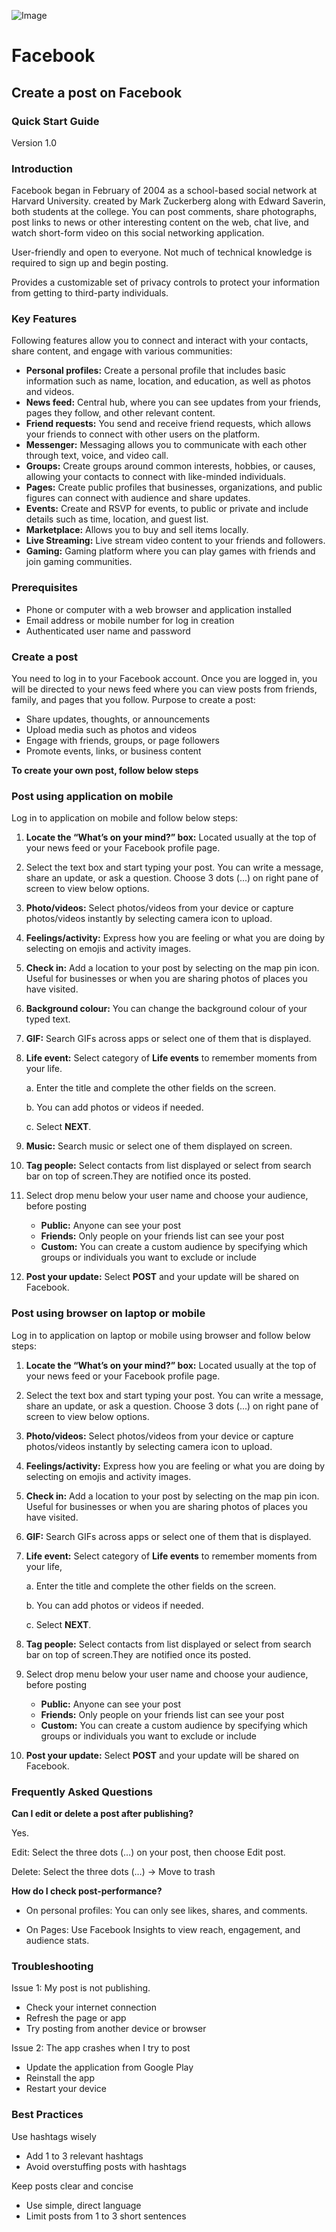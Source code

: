 
![Image](/IMAGES/facebook.png)

# Facebook

## Create a post on Facebook
### Quick Start Guide
Version 1.0

### Introduction
Facebook began in February of 2004 as a school-based social network at Harvard University. created by Mark Zuckerberg along with Edward Saverin, both students at the college.
You can post comments, share photographs, post links to news or other interesting content on the web, chat live, and watch short-form video on this social networking application.

User-friendly and open to everyone. Not much of technical knowledge is required to sign up and begin posting. 

Provides a customizable set of privacy controls to protect your information from getting to third-party individuals.

### Key Features
Following features allow you to connect and interact with your contacts, share content, and engage with various communities:

* **Personal profiles:** Create a personal profile that includes basic information such as name, location, and education, as well as photos and videos.
* **News feed:** Central hub, where you can see updates from your friends, pages they follow, and other relevant content.
* **Friend requests:** You send and receive friend requests, which allows your friends to connect with other users on the platform.
* **Messenger:** Messaging allows you to communicate with each other through text, voice, and video call.
* **Groups:** Create groups around common interests, hobbies, or causes, allowing your contacts to connect with like-minded individuals.
* **Pages:**  Create public profiles that businesses, organizations, and public figures can connect with audience and share updates.
* **Events:**  Create and RSVP for events, to public or private and include details such as time, location, and guest list.
* **Marketplace:** Allows you to buy and sell items locally.
* **Live Streaming:**   Live stream video content to your friends and followers.
* **Gaming:**  Gaming platform where you can play games with friends and join gaming communities.

### Prerequisites
* Phone or computer with a web browser and application installed
* Email address or mobile number for log in creation
* Authenticated user name and password

### Create a post 
You need to log in to your Facebook account. Once you are logged in, you will be directed to your news feed where you can view posts from friends, family, and pages that you follow. 
Purpose to create a post:
* Share updates, thoughts, or announcements
* Upload media such as photos and videos
* Engage with friends, groups, or page followers
* Promote events, links, or business content

**To create your own post, follow below steps**

### Post using application on mobile
Log in to application on mobile and follow below steps:

1. **Locate the “What’s on your mind?” box:** Located usually at the top of your news feed or your Facebook profile page. 
2. Select the text box and start typing your post. 
   You can write a message, share an update, or ask a question.
Choose 3 dots (...) on right pane of screen to view below options.
3. **Photo/videos:** Select photos/videos from your device or capture photos/videos instantly by selecting camera icon to upload.
4. **Feelings/activity:** Express how you are feeling or what you are doing by selecting on emojis and activity images. 
5. **Check in:** Add a location to your post by selecting on the map pin icon. Useful for businesses or when you are sharing photos of places you have visited.
6. **Background colour:** You can change the background colour of your typed text.
7. **GIF:** Search GIFs across apps or select one of them that is displayed.
8. **Life event:** Select category of **Life events** to remember moments from your life.
   
    a. Enter the title and complete the other fields on the screen.

    b. You can add photos or videos if needed.

    c. Select **NEXT**.
9.  **Music:** Search music or select one of them displayed on screen.
10. **Tag people:** Select contacts from list displayed or select from search bar on top of screen.They are notified once its posted.
11. Select drop menu below your user name and choose your audience, before posting
    * **Public:** Anyone can see your post
    * **Friends:** Only people on your friends list can see your post
    * **Custom:** You can create a custom audience by specifying which groups or individuals you want to exclude or include
  12. **Post your update:**
Select **POST** and your update will be shared on Facebook.

### Post using browser on laptop or mobile
Log in to application on laptop or mobile using browser and follow below steps:
1. **Locate the “What’s on your mind?” box:** Located usually at the top of your news feed or your Facebook profile page. 
2. Select the text box and start typing your post. 
   You can write a message, share an update, or ask a question.
Choose 3 dots (...) on right pane of screen to view below options.
3. **Photo/videos:** Select photos/videos from your device or capture photos/videos instantly by selecting camera icon to upload.
4. **Feelings/activity:** Express how you are feeling or what you are doing by selecting on emojis and activity images. 
5. **Check in:** Add a location to your post by selecting on the map pin icon. Useful for businesses or when you are sharing photos of places you have visited.
6. **GIF:** Search GIFs across apps or select one of them that is displayed.
7. **Life event:** Select category of **Life events** to remember moments from your life,

   a. Enter the title and complete the other fields on the screen.

   b. You can add photos or videos if needed.

   c. Select **NEXT**.
8. **Tag people:** Select contacts from list displayed or select from search bar on top of screen.They are notified once its posted.
9.  Select drop menu below your user name and choose your audience, before posting
    * **Public:** Anyone can see your post
    * **Friends:** Only people on your friends list can see your post
    * **Custom:** You can create a custom audience by specifying which groups or individuals you want to exclude or include
10. **Post your update:**
Select **POST** and your update will be shared on Facebook.


### Frequently Asked Questions
**Can I edit or delete a post after publishing?**

Yes.

Edit: Select the three dots (…) on your post, then choose Edit post.

Delete: Select the three dots (…) → Move to trash 

**How do I check post-performance?**

* On personal profiles: You can only see likes, shares, and comments.

* On Pages: Use Facebook Insights to view reach, engagement, and audience stats.

### Troubleshooting

Issue 1: My post is not publishing.

* Check your internet connection
* Refresh the page or app
* Try posting from another device or browser

Issue 2: The app crashes when I try to post
* Update the application from Google Play
* Reinstall the app
* Restart your device
  
### Best Practices
Use hashtags wisely
* Add 1 to 3 relevant hashtags
* Avoid overstuffing posts with hashtags

Keep posts clear and concise
* Use simple, direct language
* Limit posts from 1 to 3 short sentences








